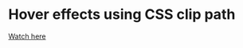 # Hover effects using CSS clip path

<a href='https://druzhkova.github.io/Hover-effects-using-CSS-clip-path/'>Watch here</a>

